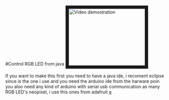 #Control RGB LED from java
<a href="http://www.youtube.com/watch?feature=player_embedded&v=dNsjPK-1Aoc
" target="_blank"><img src="http://img.youtube.com/vi/dNsjPK-1Aoc/0.jpg" 
alt="Video demostration" width="240" height="180" border="10" /></a>
<!-- This is the link for a video demostration http://www.youtube.com/watch?feature=player_embedded&v=dNsjPK-1Aoc-->

If you want to make this first you need to have a java ide, i recoment eclipse since is the one i use and you need the arduino ide from the harware poin you also need any kind of arduino with serial usb communication as many RGB LED's neopixel, i use this ones from  adafruit <a href="https://www.adafruit.com/products/1426">e </a>
